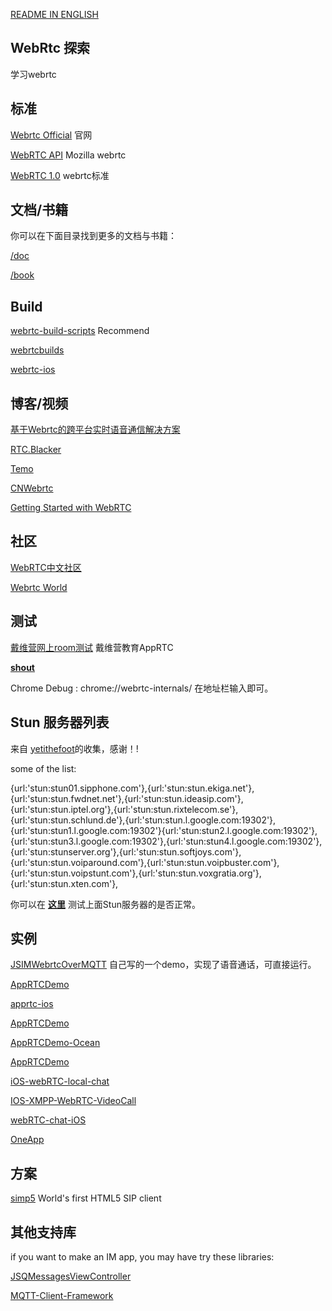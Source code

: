 [README IN ENGLISH](https://github.com/wenghengcong/WebRtcExplore/blob/master/READM_EN.md) 

## WebRtc 探索

学习webrtc

## 标准

[Webrtc Official](https://webrtc.org/)  官网

[WebRTC API](https://developer.mozilla.org/en-US/docs/Web/API/WebRTC_API)	Mozilla webrtc 

[WebRTC 1.0](https://www.w3.org/TR/webrtc/) webrtc标准



## 文档/书籍

你可以在下面目录找到更多的文档与书籍：	

[/doc](/doc)

[/book](/book)



## Build

[webrtc-build-scripts](https://github.com/pristineio/webrtc-build-scripts) Recommend

[webrtcbuilds](https://github.com/vsimon/webrtcbuilds)

[webrtc-ios](https://github.com/kapejod/webrtc-ios)

## 博客/视频

[基于Webrtc的跨平台实时语音通信解决方案](http://edu.csdn.net/course/detail/320)

[RTC.Blacker](http://www.cnblogs.com/lingyunhu/)

[Temo](http://blog.csdn.net/temotemo/article/list/1)

[CNWebrtc](http://chinawebrtc.org/)

[Getting Started with WebRTC](http://www.html5rocks.com/en/tutorials/webrtc/basics/#toc-where)



## 社区

[WebRTC中文社区](http://www.webrtcbbs.com/)

[Webrtc World](http://www.webrtcworld.com/)



## 测试

[戴维营网上room测试](http://apprtc.diveinedu.com:8080/) 	戴维营教育AppRTC

[**shout**](https://github.com/erming/shout)

Chrome Debug : chrome://webrtc-internals/  在地址栏输入即可。



## Stun 服务器列表

来自 [yetithefoot](https://gist.github.com/yetithefoot/7592580)的收集，感谢！!

some of the list:

{url:'stun:stun01.sipphone.com'},{url:'stun:stun.ekiga.net'},{url:'stun:stun.fwdnet.net'},{url:'stun:stun.ideasip.com'},{url:'stun:stun.iptel.org'},{url:'stun:stun.rixtelecom.se'},{url:'stun:stun.schlund.de'},{url:'stun:stun.l.google.com:19302'},{url:'stun:stun1.l.google.com:19302'}{url:'stun:stun2.l.google.com:19302'},{url:'stun:stun3.l.google.com:19302'},{url:'stun:stun4.l.google.com:19302'},{url:'stun:stunserver.org'},{url:'stun:stun.softjoys.com'},{url:'stun:stun.voiparound.com'},{url:'stun:stun.voipbuster.com'},{url:'stun:stun.voipstunt.com'},{url:'stun:stun.voxgratia.org'},{url:'stun:stun.xten.com'},

你可以在  [**这里**](https://webrtc.github.io/samples/src/content/peerconnection/trickle-ice/)    测试上面Stun服务器的是否正常。



## 实例

[JSIMWebrtcOverMQTT](https://github.com/wenghengcong/JSIMWebrtcOverMQTT)  自己写的一个demo，实现了语音通话，可直接运行。

[AppRTCDemo](https://github.com/hiroeorz/AppRTCDemo) 

[apprtc-ios](https://github.com/ISBX/apprtc-ios)

[AppRTCDemo](https://github.com/YK-Unit/AppRTCDemo)

[AppRTCDemo-Ocean](https://github.com/newOcean/AppRTCDemo-Ocean)

[AppRTCDemo](https://github.com/max-potapov/AppRTCDemo)

[iOS-webRTC-local-chat](https://github.com/skorulis/iOS-webRTC-local-chat)

[IOS-XMPP-WebRTC-VideoCall](https://github.com/andy-wen/IOS-XMPP-WebRTC-VideoCall)

[webRTC-chat-iOS](https://github.com/skorulis/webRTC-chat-iOS)

[OneApp](https://github.com/dtp5/OneApp)



## 方案

[simp5](https://www.doubango.org/sipml5/) World's first HTML5 SIP client


## 其他支持库

if you want to make an IM app, you may have try these libraries:

[JSQMessagesViewController](https://github.com/jessesquires/JSQMessagesViewController/)

[MQTT-Client-Framework](https://github.com/ckrey/MQTT-Client-Framework)
